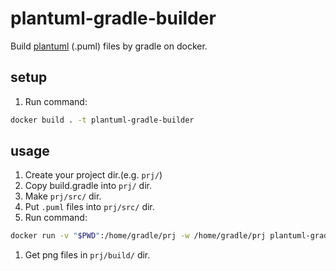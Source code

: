 plantuml-gradle-builder
=======================

Build [plantuml](http://plantuml.com/ ) (.puml) files by gradle on docker.

setup
-----

1. Run command:
```sh
docker build . -t plantuml-gradle-builder
```

usage
-----

1. Create your project dir.(e.g. `prj/`)
1. Copy build.gradle into `prj/` dir.
1. Make `prj/src/` dir.
1. Put `.puml` files into `prj/src/` dir.
1. Run command:
```sh
docker run -v "$PWD":/home/gradle/prj -w /home/gradle/prj plantuml-gradle-builder
```
1. Get png files in `prj/build/` dir.
